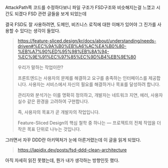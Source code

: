 AttackPath쪽 코드를 수정하다보니 파일 구조가 FSD구조와 비슷해지는걸 느꼈고
시간도 되겠다 FSD 관련 글들을 보게 되었는데

결국 FSD도 잘 사용하려면, 도메인, 비즈니스 로직에 대한 이해가 있어야 그 진가를 사용할 수 있다는 생각이 들었다.

> https://feature-sliced.design/kr/docs/about/understanding/needs-driven#%EC%9A%B0%EB%A6%AC%EA%B0%80-%EB%A7%90%ED%95%98%EB%8A%94-%EC%9E%91%EC%97%85%EC%9D%B4%EB%9E%80
>
> 우리가 말하는 작업이란?
>
> 프론트엔드는 사용자의 문제를 해결하고 요구를 충족하는 인터페이스를 제공합니다.
> 사용자는 서비스에서 자신의 필요를 해결하거나 목표를 달성하려 합니다.
>
> 관리자와 분석가는 이를 명확히 정의하고, 개발자는 네트워크 지연, 에러, 사용자 실수 같은 환경을 고려하여 구현합니다.
>
> 즉, 사용자의 목표가 곧 개발자의 작업입니다.
>
> Feature-Sliced Design의 핵심 철학 중 하나는 — 프로젝트의 전체 작업을 더 작은 목표 단위로 나누는 것입니다.

그러면서 자꾸 DDD란 아키텍처가 눈에 아른거렸는데 이 글을 읽게 되었다.

> https://lapidix.dev/posts/fsd-ddd-clean-architecture

아직 자세히 읽진 못했는데, 뭔가 내가 생각하는 방향인듯 했다.
